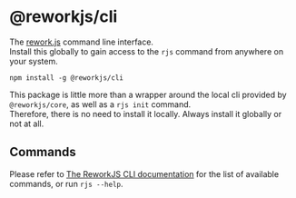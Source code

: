 # @reworkjs/cli

The [rework.js](https://github.com/reworkjs/reworkjs) command line interface.  
Install this globally to gain access to the `rjs` command from anywhere on your system.

`npm install -g @reworkjs/cli`

This package is little more than a wrapper around the local cli provided by `@reworkjs/core`, as well as a `rjs init` command.  
Therefore, there is no need to install it locally. Always install it globally or not at all.

## Commands

Please refer to [The ReworkJS CLI documentation](https://github.com/reworkjs/reworkjs/blob/develop/docs/cli.md) for 
the list of available commands, or run `rjs --help`.
